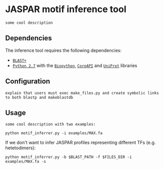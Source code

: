 # JASPAR motif inference tool
```
some cool description
```

## Dependencies
The inference tool requires the following dependencies:
* [`BLAST+`](https://blast.ncbi.nlm.nih.gov/Blast.cgi)
* [`Python 2.7`](https://www.python.org/download/releases/2.7/) with the [`Biopython`](http://biopython.org), [`CoreAPI`](http://www.coreapi.org) and [`UniProt`](https://github.com/boscoh/uniprot) libraries

## Configuration
```
explain that users must exec make_files.py and create symbolic links to both blastp and makeblastdb
```

## Usage
```
some cool description with two examples:

python motif_inferrer.py -i examples/MAX.fa
```

If we don't want to infer JASPAR profiles representing different TFs (e.g. hetetodimers):
```
python motif_inferrer.py -b $BLAST_PATH -f $FILES_DIR -i examples/MAX.fa -s
```





